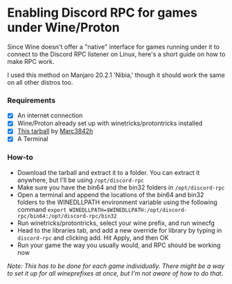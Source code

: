 # Enabling Discord RPC for games under Wine/Proton

Since Wine doesn't offer a "native" interface for games running under it to connect to the Discord RPC listener on Linux, here's a short guide on how to make RPC work.

I used this method on Manjaro 20.2.1 'Nibia,' though it should work the same on all other distros too.

### Requirements

- [x] An internet connection
- [x] Wine/Proton already set up with winetricks/protontricks installed
- [x] [This tarball](https://github.com/Marc3842h/rpc-wine/releases/download/1.0.0/rpc-wine.tar.gz) by [Marc3842h](https://github.com/Marc3842h) 
- [x] A Terminal

### How-to

- Download the tarball and extract it to a folder. You can extract it anywhere, but I'll be using `/opt/discord-rpc`
- Make sure you have the bin64 and the bin32 folders in `/opt/discord-rpc`
- Open a terminal and append the locations of the bin64 and bin32 folders to the WINEDLLPATH environment variable using the following command ```export WINEDLLPATH=$WINEDLLPATH:/opt/discord-rpc/bin64:/opt/discord-rpc/bin32```
- Run winetricks/protontricks, select your wine prefix, and run winecfg
- Head to the libraries tab, and add a new override for library by typing in `discord-rpc` and clicking add. Hit Apply, and then OK
- Run your game the way you usually would, and RPC should be working now

_Note: This has to be done for each game individually. There might be a way to set it up for all wineprefixes at once, but I'm not aware of how to do that._

